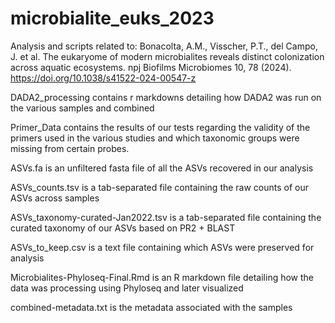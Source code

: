 # microbialite_euks_2023
Analysis and scripts related to:
Bonacolta, A.M., Visscher, P.T., del Campo, J. et al. The eukaryome of modern microbialites reveals distinct colonization across aquatic ecosystems. npj Biofilms Microbiomes 10, 78 (2024). https://doi.org/10.1038/s41522-024-00547-z

DADA2_processing contains r markdowns detailing how DADA2 was run on the various samples and combined

Primer_Data contains the results of our tests regarding the validity of the primers used in the various studies and which taxonomic groups were missing from certain probes.

ASVs.fa is an unfiltered fasta file of all the ASVs recovered in our analysis

ASVs_counts.tsv is a tab-separated file containing the raw counts of our ASVs across samples

ASVs_taxonomy-curated-Jan2022.tsv is a tab-separated file containing the curated taxonomy of our ASVs based on PR2 + BLAST

ASVs_to_keep.csv is a text file containing which ASVs were preserved for analysis

Microbialites-Phyloseq-Final.Rmd is an R markdown file detailing how the data was processing using Phyloseq and later visualized

combined-metadata.txt is the metadata associated with the samples
